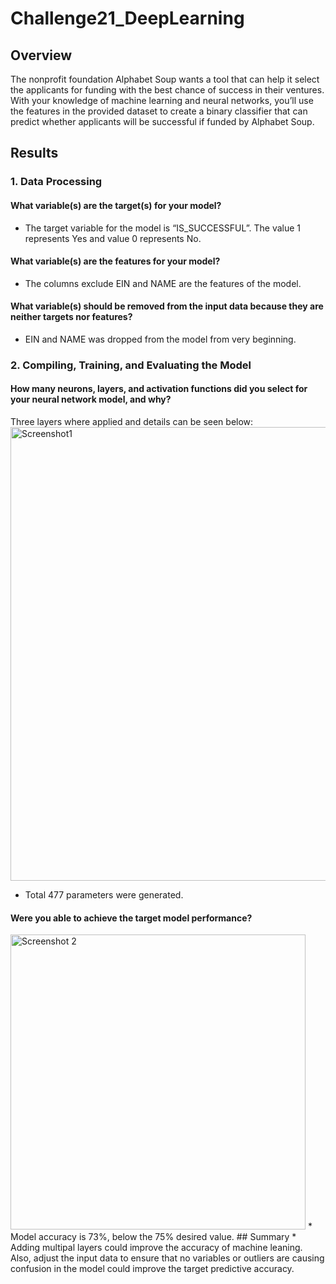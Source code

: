 # Challenge21_DeepLearning
## Overview
The nonprofit foundation Alphabet Soup wants a tool that can help it select the applicants for funding with the best chance of success in their ventures. With your knowledge of machine learning and neural networks, you’ll use the features in the provided dataset to create a binary classifier that can predict whether applicants will be successful if funded by Alphabet Soup.
## Results
### 1. Data Processing
#### What variable(s) are the target(s) for your model?
* The target variable for the model is “IS_SUCCESSFUL”. The value 1 represents Yes and value 0 represents No.
#### What variable(s) are the features for your model?
* The columns exclude EIN and NAME are the features of the model.
#### What variable(s) should be removed from the input data because they are neither targets nor features?
* EIN and NAME was dropped from the model from very beginning.
### 2. Compiling, Training, and Evaluating the Model
#### How many neurons, layers, and activation functions did you select for your neural network model, and why?
Three layers where applied and details can be seen below:
<img width="726" alt="Screenshot1" src="https://github.com/RunningWomann/Challenge21_DeepLearning/assets/126307180/e8d87033-cd70-4d63-94ec-86f253b3ff47">
* Total 477 parameters were generated. 
#### Were you able to achieve the target model performance?
<img width="472" alt="Screenshot 2" src="https://github.com/RunningWomann/Challenge21_DeepLearning/assets/126307180/d25ac5bd-477b-4516-b1b7-fa9109edeed6">
* Model accuracy is 73%, below the 75% desired value.
## Summary
* Adding multipal layers could improve the accuracy of machine leaning. Also, adjust the input data to ensure that no variables or outliers are causing confusion in the model could improve the target predictive accuracy. 
